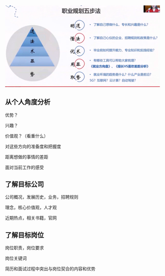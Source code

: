 ![image-20211222213558930](https://raw.githubusercontent.com/mowang111/image-hosting/master/typora_images/image-20211222213558930.png)

## 从个人角度分析

优势？

兴趣？

价值观？（看重什么）

对这些方向的准备度和把握度

距离想做的事情的差距

面对当前工作的感受

## 了解目标公司

公司概况，发展历史，业务，招聘规则

理念，核心价值观，人才观

近期热点，相关书籍，官网

## 了解目标岗位

岗位职责，岗位要求

岗位关键词

简历和面试过程中突出与岗位契合的内容和优势

